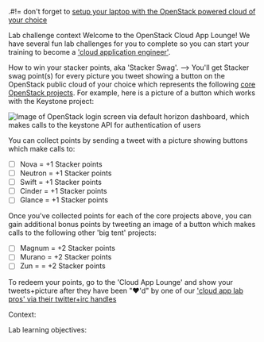 .#!= don't forget to [setup your laptop with the OpenStack powered cloud of your choice](/prereq)

Lab challenge context
Welcome to the OpenStack Cloud App Lounge!  We have several fun lab challenges for you to complete so you can start your training to become a ['cloud application engineer'](/cloud-application-engineer).  

How to win your stacker points, aka 'Stacker Swag'.
--> You'll get Stacker swag point(s) for every picture you tweet showing a button on the OpenStack public cloud of your choice which represents the following [core OpenStack projects](https://www.openstack.org/software/project-navigator/).  For example, here is a picture of a button which works with the Keystone project:

![Image of OpenStack login screen via default horizon dashboard, which makes calls to the keystone API for authentication of users](https://access.redhat.com/documentation/en-US/Red_Hat_Enterprise_Linux_OpenStack_Platform/3/html/Getting_Started_Guide/images/access_dashboard.png "Default login screen which makes 'calls to the keystone project API to login users")

You can collect points by sending a tweet with a picture showing buttons which make calls to:
  - [ ] Nova = +1 Stacker points
  - [ ] Neutron = +1 Stacker points
  - [ ] Swift = +1 Stacker points
  - [ ] Cinder = +1 Stacker points
  - [ ] Glance = +1 Stacker points
  
Once you've collected points for each of the core projects above, you can gain additional bonus points by tweeting an image of a button which makes calls to the following other 'big tent' projects:

 - [ ] Magnum = +2 Stacker points
 - [ ] Murano = +2 Stacker points
 - [ ] Zun = = +2 Stacker points
 
 To redeem your points, go to the 'Cloud App Lounge' and show your tweets+picture after they have been "❤'d" by one of our ['cloud app lab pros' via their twitter+irc handles](/cloud-app-lab-pros)

Context:

Lab learning objectives:
